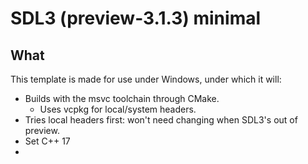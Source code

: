 # SDL3 (preview-3.1.3) minimal

## What

This template is made for use under Windows, under which it will:

- Builds with the msvc toolchain through CMake.
  - Uses vcpkg for local/system headers.
- Tries local headers first: won't need changing when SDL3's out of preview.
- Set C++ 17
-
